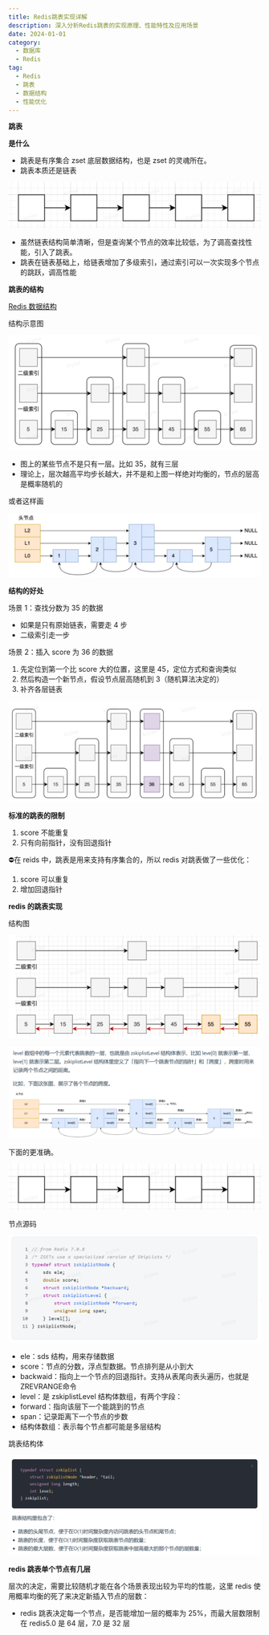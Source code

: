 ```yaml
---
title: Redis跳表实现详解
description: 深入分析Redis跳表的实现原理、性能特性及应用场景
date: 2024-01-01
category:
  - 数据库
  - Redis
tag:
  - Redis
  - 跳表
  - 数据结构
  - 性能优化
---
```


**跳表**

**是什么**

- 跳表是有序集合 zset 底层数据结构，也是 zset 的灵魂所在。
- 跳表本质还是链表

![...](images\跳表.001.png)

- 虽然链表结构简单清晰，但是查询某个节点的效率比较低，为了调高查找性能，引入了跳表。
- 跳表在链表基础上，给链表增加了多级索引，通过索引可以一次实现多个节点的跳跃，调高性能

**跳表的结构**

[Redis 数据结构](https://xiaolincoding.com/redis/data_struct/data_struct.html#%E8%B7%B3%E8%A1%A8)

结构示意图

![...](images\跳表.002.png)

- 图上的某些节点不是只有一层。比如 35，就有三层
- 理论上，层次越高平均步长越大，并不是和上图一样绝对均衡的，节点的层高是概率随机的

或者这样画

![...](images\跳表.003.png)

**结构的好处**

场景 1：查找分数为 35 的数据

- 如果是只有原始链表，需要走 4 步
- 二级索引走一步

场景 2：插入 score 为 36 的数据

1. 先定位到第一个比 score 大的位置，这里是 45，定位方式和查询类似
2. 然后构造一个新节点，假设节点层高随机到 3（随机算法决定的）
3. 补齐各层链表

![...](images\跳表.004.png)

**标准的跳表的限制**

1. score 不能重复
2. 只有向前指针，没有回退指针

⛔在 reids 中，跳表是用来支持有序集合的，所以 redis 对跳表做了一些优化：

1. score 可以重复
2. 增加回退指针

**redis 的跳表实现**

结构图

![...](images\跳表.005.png)

![...](images\跳表.006.png)

下面的更准确。

![...](images\跳表.001.png)

节点源码

![...](images\跳表.007.png)

- ele：sds 结构，用来存储数据
- score：节点的分数，浮点型数据。节点排列是从小到大
- backwaid：指向上一个节点的回退指针。支持从表尾向表头遍历，也就是ZREVRANGE命令
- level：是 zskiplistLevel 结构体数组，有两个字段：
- forward：指向该层下一个能跳到的节点
- span：记录距离下一个节点的步数
- 结构体数组：表示每个节点都可能是多层结构

跳表结构体

![...](images\跳表.008.png)

**redis 跳表单个节点有几层**

层次的决定，需要比较随机才能在各个场景表现出较为平均的性能，这里 redis 使用概率均衡的死了来决定新插入节点的层数：

- redis 跳表决定每一个节点，是否能增加一层的概率为 25%，而最大层数限制在 redis5.0 是 64 层，7.0 是 32 层


